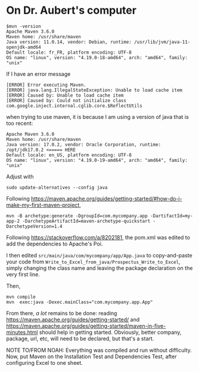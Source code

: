 # On Dr. Aubert's computer

```
$mvn -version
Apache Maven 3.6.0
Maven home: /usr/share/maven
Java version: 11.0.14, vendor: Debian, runtime: /usr/lib/jvm/java-11-openjdk-amd64
Default locale: fr_FR, platform encoding: UTF-8
OS name: "linux", version: "4.19.0-18-amd64", arch: "amd64", family: "unix"
```

If I have an error message 

```
[ERROR] Error executing Maven.
[ERROR] java.lang.IllegalStateException: Unable to load cache item
[ERROR] Caused by: Unable to load cache item
[ERROR] Caused by: Could not initialize class com.google.inject.internal.cglib.core.$ReflectUtils
```

when trying to use maven, it is because I am using a version of java that is too recent:

```
Apache Maven 3.6.0
Maven home: /usr/share/maven
Java version: 17.0.2, vendor: Oracle Corporation, runtime: /opt/jdk17.0.2 <===== HERE
Default locale: en_US, platform encoding: UTF-8
OS name: "linux", version: "4.19.0-19-amd64", arch: "amd64", family: "unix"
```

Adjust with

```
sudo update-alternatives --config java
```

Following <https://maven.apache.org/guides/getting-started/#how-do-i-make-my-first-maven-project>, 

```
mvn -B archetype:generate -DgroupId=com.mycompany.app -DartifactId=my-app-2 -DarchetypeArtifactId=maven-archetype-quickstart -DarchetypeVersion=1.4
```


Following <https://stackoverflow.com/a/8202181>, the pom.xml was edited to add the dependencies to Apache's Poi.

I then edited `src/main/java/com/mycompany/app/App.java` to copy-and-paste your code from `Write_to_Excel_from_java/Prospectus_Write_to_Excel`, 
simply changing the class name and leaving the package declaration on the very first line.

Then,

```
mvn compile
mvn  exec:java -Dexec.mainClass="com.mycompany.app.App"
```


From there, _a lot_ remains to be done: reading <https://maven.apache.org/guides/getting-started/> and <https://maven.apache.org/guides/getting-started/maven-in-five-minutes.html> 
should help in getting started. Obviously, better company, package, url, etc, will need to be declared, but that's a start.

NOTE TO/FROM NOAH:
Everything was compiled and run without difficulty. Now, put Maven on the Installation Test and Dependencies Test, after configuring Excel to one sheet.
